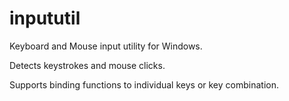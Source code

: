 # inpututil
Keyboard and Mouse input utility for Windows.

Detects keystrokes and mouse clicks.

Supports binding functions to individual keys or key combination.
